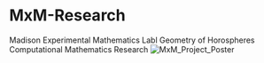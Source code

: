 # MxM-Research
Madison Experimental Mathematics Labl Geometry of Horospheres Computational Mathematics Research
![MxM_Project_Poster](https://github.com/noahjillson/MxM-Research/blob/main/Hyperbolic_Horospheres_In_Graphs.png?raw=true)
